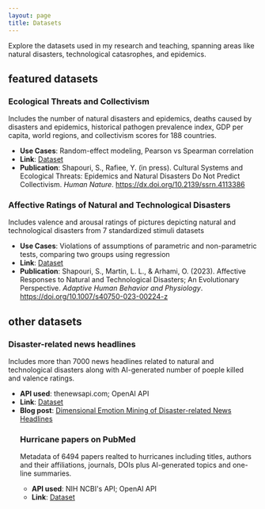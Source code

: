 ```yaml
---
layout: page
title: Datasets
---
```

Explore the datasets used in my research and teaching, spanning areas like natural disasters, technological catasrophes, and epidemics.

## featured datasets  
  
<div style="text-align: left; margin-left: 0; margin-right: auto;">

  <h3>Ecological Threats and Collectivism</h3>
  <p>Includes the number of natural disasters and epidemics, deaths caused by disasters and epidemics, historical pathogen prevalence index, GDP per capita, world regions, and collectivism scores for 188 countries.</p>

  <ul>
    <li><strong>Use Cases</strong>: Random-effect modeling, Pearson vs Spearman correlation </li>
    <li><strong>Link</strong>: <a href="https://github.com/soheilshapouri/epidemics_collectivism/blob/main/Data%20S2.csv">Dataset</a></li>
    <li><strong>Publication</strong>: Shapouri, S., Rafiee, Y. (in press). Cultural Systems and Ecological Threats: Epidemics and Natural Disasters Do Not Predict Collectivism. <em>Human Nature</em>. <a href="https://dx.doi.org/10.2139/ssrn.4113386">https://dx.doi.org/10.2139/ssrn.4113386</a></li>
  </ul>


<h3>Affective Ratings of Natural and Technological Disasters</h3>
<p>Includes valence and arousal ratings of pictures depicting natural and technological disasters from 7 standardized stimuli datasets</p>
<ul>
  <li><strong>Use Cases</strong>: Violations of assumptions of parametric and non-parametric tests, comparing two groups using regression </li>
    <li><strong>Link</strong>: <a href="https://github.com/soheilshapouri/affect_disasters/blob/main/Data%20S2.xlsx">Dataset</a></li>
    <li><strong>Publication</strong>: Shapouri, S., Martin, L. L., & Arhami, O. (2023). Affective Responses to Natural and Technological Disasters; An Evolutionary Perspective. <em>Adaptive Human Behavior and Physiology</em>. <a href="https://doi.org/10.1007/s40750-023-00224-z">https://doi.org/10.1007/s40750-023-00224-z</a></li>
</ul>
</div>
  
## other datasets
<div style="text-align: left; margin-left: 0; margin-right: auto;">
<h3>Disaster-related news headlines</h3>
<p>Includes more than 7000 news headlines related to natural and technological disasters along with AI-generated number of poeple killed and valence ratings.</p>

 <ul>
    <li><strong>API used</strong>: thenewsapi.com; OpenAI API</li>
    <li><strong>Link</strong>: <a href="https://github.com/soheilshapouri/dimensional-emotion-mining-disaster-news/blob/main/news_merged2_v2.csv">Dataset</a></li>
<li><strong>Blog post</strong>: <a href="https://soheilshapouri.github.io/codes/datasets/2025/05/26/DEMDN.html">Dimensional Emotion Mining of Disaster-related News Headlines</a></li>

<h3>Hurricane papers on PubMed</h3>
<p>Metadata of 6494 papers realted to hurricanes including titles, authors and their affiliations, journals, DOIs plus AI-generated topics and one-line summaries.</p>

 <ul>
    <li><strong>API used</strong>: NIH NCBI's API; OpenAI API</li>
    <li><strong>Link</strong>: <a href="https://github.com/soheilshapouri/disaster_literature/blob/main/pubmed_hurricane_GPT.csv">Dataset</a></li>

